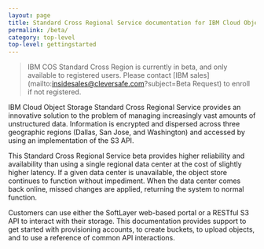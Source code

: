 ```yaml
---
layout: page
title: Standard Cross Regional Service documentation for IBM Cloud Object Storage (Beta)
permalink: /beta/
category: top-level
top-level: gettingstarted
---
```


>IBM COS Standard Cross Region is currently in beta, and only available to registered users.  Please contact [IBM sales](mailto:insidesales@cleversafe.com?subject=Beta Request) to enroll if not registered.

IBM Cloud Object Storage Standard Cross Regional Service provides an innovative solution to the problem of managing increasingly vast amounts of unstructured data. Information is encrypted and dispersed across three geographic regions (Dallas, San Jose, and Washington) and accessed by using an implementation of the S3 API.

This Standard Cross Regional Service beta provides higher reliability and availability than using a single regional data center at the cost of slightly higher latency.  If a given data center is unavailable, the object store continues to function without impediment.  When the data center comes back online, missed changes are applied, returning the system to normal function.

Customers can use either the SoftLayer web-based portal or a RESTful S3 API to interact with their storage. This documentation provides support to get started with provisioning accounts, to create buckets, to upload objects, and to use a reference of common API interactions.



